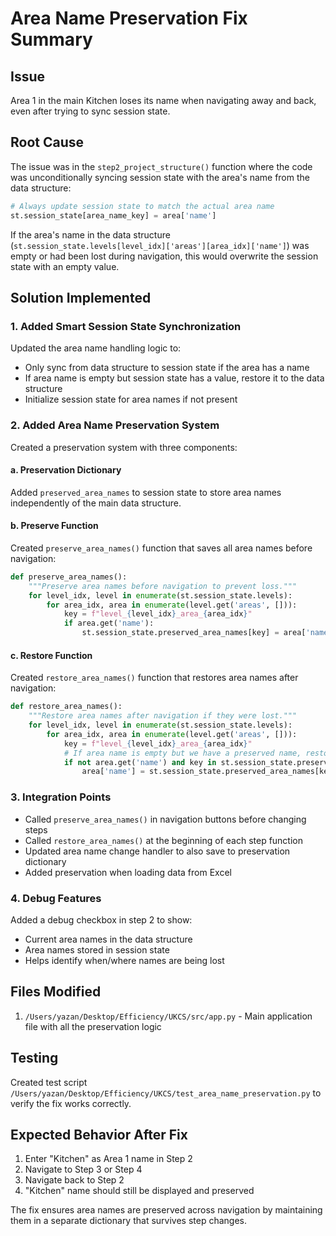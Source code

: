 # Area Name Preservation Fix Summary

## Issue
Area 1 in the main Kitchen loses its name when navigating away and back, even after trying to sync session state.

## Root Cause
The issue was in the `step2_project_structure()` function where the code was unconditionally syncing session state with the area's name from the data structure:

```python
# Always update session state to match the actual area name
st.session_state[area_name_key] = area['name']
```

If the area's name in the data structure (`st.session_state.levels[level_idx]['areas'][area_idx]['name']`) was empty or had been lost during navigation, this would overwrite the session state with an empty value.

## Solution Implemented

### 1. Added Smart Session State Synchronization
Updated the area name handling logic to:
- Only sync from data structure to session state if the area has a name
- If area name is empty but session state has a value, restore it to the data structure
- Initialize session state for area names if not present

### 2. Added Area Name Preservation System
Created a preservation system with three components:

#### a. Preservation Dictionary
Added `preserved_area_names` to session state to store area names independently of the main data structure.

#### b. Preserve Function
Created `preserve_area_names()` function that saves all area names before navigation:
```python
def preserve_area_names():
    """Preserve area names before navigation to prevent loss."""
    for level_idx, level in enumerate(st.session_state.levels):
        for area_idx, area in enumerate(level.get('areas', [])):
            key = f"level_{level_idx}_area_{area_idx}"
            if area.get('name'):
                st.session_state.preserved_area_names[key] = area['name']
```

#### c. Restore Function
Created `restore_area_names()` function that restores area names after navigation:
```python
def restore_area_names():
    """Restore area names after navigation if they were lost."""
    for level_idx, level in enumerate(st.session_state.levels):
        for area_idx, area in enumerate(level.get('areas', [])):
            key = f"level_{level_idx}_area_{area_idx}"
            # If area name is empty but we have a preserved name, restore it
            if not area.get('name') and key in st.session_state.preserved_area_names:
                area['name'] = st.session_state.preserved_area_names[key]
```

### 3. Integration Points
- Called `preserve_area_names()` in navigation buttons before changing steps
- Called `restore_area_names()` at the beginning of each step function
- Updated area name change handler to also save to preservation dictionary
- Added preservation when loading data from Excel

### 4. Debug Features
Added a debug checkbox in step 2 to show:
- Current area names in the data structure
- Area names stored in session state
- Helps identify when/where names are being lost

## Files Modified
1. `/Users/yazan/Desktop/Efficiency/UKCS/src/app.py` - Main application file with all the preservation logic

## Testing
Created test script `/Users/yazan/Desktop/Efficiency/UKCS/test_area_name_preservation.py` to verify the fix works correctly.

## Expected Behavior After Fix
1. Enter "Kitchen" as Area 1 name in Step 2
2. Navigate to Step 3 or Step 4
3. Navigate back to Step 2
4. "Kitchen" name should still be displayed and preserved

The fix ensures area names are preserved across navigation by maintaining them in a separate dictionary that survives step changes.